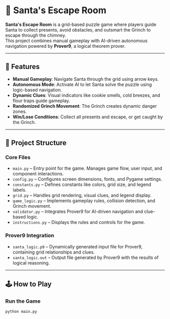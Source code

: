 # 🎅 Santa's Escape Room

**Santa's Escape Room** is a grid-based puzzle game where players guide Santa to collect presents, avoid obstacles, and outsmart the Grinch to escape through the chimney.  
This project combines manual gameplay with AI-driven autonomous navigation powered by **Prover9**, a logical theorem prover.

---

## 🌟 Features

- **Manual Gameplay**: Navigate Santa through the grid using arrow keys.  
- **Autonomous Mode**: Activate AI to let Santa solve the puzzle using logic-based navigation.  
- **Dynamic Clues**: Visual indicators like cookie smells, cold breezes, and flour traps guide gameplay.  
- **Randomized Grinch Movement**: The Grinch creates dynamic danger zones.  
- **Win/Lose Conditions**: Collect all presents and escape, or get caught by the Grinch.

---

## 📁 Project Structure

### Core Files

- `main.py` – Entry point for the game. Manages game flow, user input, and component interactions.  
- `config.py` – Configures screen dimensions, fonts, and Pygame settings.  
- `constants.py` – Defines constants like colors, grid size, and legend labels.  
- `grid.py` – Handles grid rendering, visual clues, and legend display.  
- `game_logic.py` – Implements gameplay rules, collision detection, and Grinch movement.  
- `validator.py` – Integrates Prover9 for AI-driven navigation and clue-based logic.  
- `instructions.py` – Displays the rules and controls for the game.

### Prover9 Integration

- `santa_logic.p9` – Dynamically generated input file for Prover9, containing grid relationships and clues.  
- `santa_logic.out` – Output file generated by Prover9 with the results of logical reasoning.

---

## 🕹️ How to Play

### Run the Game

```bash
python main.py
